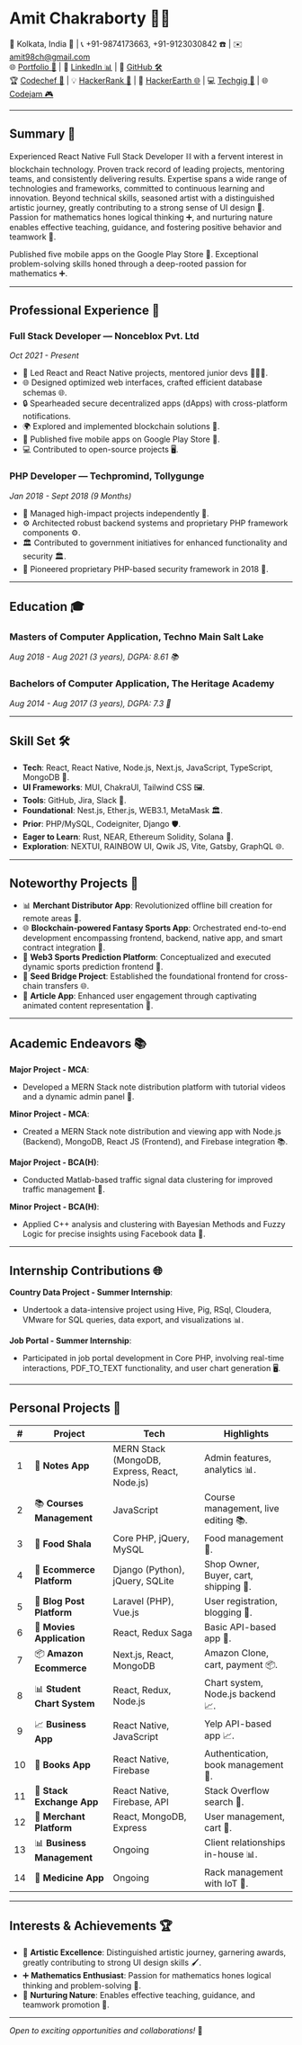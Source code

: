 # Amit Chakraborty 👨‍💻

📍 Kolkata, India 🌆 | 📞 +91-9874173663, +91-9123030842 ☎️ | ✉️ [amit98ch@gmail.com](mailto:amit98ch@gmail.com)  
🌐 [Portfolio 🚀](https://amitchakraborty.netlify.app) | 🔗 [LinkedIn 📊](https://www.linkedin.com/in/amit-chakraborty-497485152) | 📂 [GitHub 🛠️](https://github.com/techamit95ch)  
🏆 [Codechef 🍔](https://www.codechef.com/users/techamit95ch) | 💡 [HackerRank 🧠](https://www.hackerrank.com/techamit95ch) | 🌟 [HackerEarth 🌐](https://www.hackerearth.com/@techamit95ch) | 💻 [Techgig 💬](https://www.techgig.com/techamit95ch) | 🌐 [Codejam 🎮](https://codingcompetitions.withgoogle.com/codejam)

---


## Summary 🚀

Experienced React Native Full Stack Developer ⛓️ with a fervent interest in blockchain technology. Proven track record of leading projects, mentoring teams, and consistently delivering results. Expertise spans a wide range of technologies and frameworks, committed to continuous learning and innovation. Beyond technical skills, seasoned artist with a distinguished artistic journey, greatly contributing to a strong sense of UI design 🎨. Passion for mathematics hones logical thinking ➕, and nurturing nature enables effective teaching, guidance, and fostering positive behavior and teamwork 🤝.

Published five mobile apps on the Google Play Store 📱. Exceptional problem-solving skills honed through a deep-rooted passion for mathematics ➕.


---

## Professional Experience 💼

### Full Stack Developer — Nonceblox Pvt. Ltd

*Oct 2021 - Present*
- 🚀 Led React and React Native projects, mentored junior devs 🧑‍🤝‍🧑.
- 🌐 Designed optimized web interfaces, crafted efficient database schemas 🌐.
- 🔒 Spearheaded secure decentralized apps (dApps) with cross-platform notifications.
- 🌍 Explored and implemented blockchain solutions 🌟.
- 📱 Published five mobile apps on Google Play Store 📲.
- 💻 Contributed to open-source projects 🖥️.

### PHP Developer — Techpromind, Tollygunge

*Jan 2018 - Sept 2018 (9 Months)*
- 🚀 Managed high-impact projects independently 🌟.
- ⚙️ Architected robust backend systems and proprietary PHP framework components ⚙️.
- 🏛️ Contributed to government initiatives for enhanced functionality and security 🏛️.
- 🚀 Pioneered proprietary PHP-based security framework in 2018 🔐.

---

## Education 🎓

### Masters of Computer Application, Techno Main Salt Lake

*Aug 2018 - Aug 2021 (3 years), DGPA: 8.61 📚*

### Bachelors of Computer Application, The Heritage Academy

*Aug 2014 - Aug 2017 (3 years), DGPA: 7.3 📘*

---

## Skill Set 🛠️

- **Tech**: React, React Native, Node.js, Next.js, JavaScript, TypeScript, MongoDB 📱.
- **UI Frameworks**: MUI, ChakraUI, Tailwind CSS 🖼️.
- **Tools**: GitHub, Jira, Slack 🧰.
- **Foundational**: Nest.js, Ether.js, WEB3.1, MetaMask 🏛️.
- **Prior**: PHP/MySQL, Codeigniter, Django 🛡️.
- **Eager to Learn**: Rust, NEAR, Ethereum Solidity, Solana 🚀.
- **Exploration**: NEXTUI, RAINBOW UI, Qwik JS, Vite, Gatsby, GraphQL 🌐.

---

## Noteworthy Projects 🌟

- 📊 **Merchant Distributor App**: Revolutionized offline bill creation for remote areas 🛒.
- 🌐 **Blockchain-powered Fantasy Sports App**: Orchestrated end-to-end development encompassing frontend, backend, native app, and smart contract integration 🏈.
- 🏀 **Web3 Sports Prediction Platform**: Conceptualized and executed dynamic sports prediction frontend 🌟.
- 🌉 **Seed Bridge Project**: Established the foundational frontend for cross-chain transfers 🌐.
- 📝 **Article App**: Enhanced user engagement through captivating animated content representation 📄.

---

## Academic Endeavors 📚

**Major Project - MCA**:
- Developed a MERN Stack note distribution platform with tutorial videos and a dynamic admin panel 📝.

**Minor Project - MCA**:
- Created a MERN Stack note distribution and viewing app with Node.js (Backend), MongoDB, React JS (Frontend), and Firebase integration 📚.

**Major Project - BCA(H)**:
- Conducted Matlab-based traffic signal data clustering for improved traffic management 🚥.

**Minor Project - BCA(H)**:
- Applied C++ analysis and clustering with Bayesian Methods and Fuzzy Logic for precise insights using Facebook data 🧮.

---

## Internship Contributions 🌐

**Country Data Project - Summer Internship**:
- Undertook a data-intensive project using Hive, Pig, RSql, Cloudera, VMware for SQL queries, data export, and visualizations 📊.

**Job Portal - Summer Internship**:
- Participated in job portal development in Core PHP, involving real-time interactions, PDF_TO_TEXT functionality, and user chart generation 🖥️.

---

## Personal Projects 🚀

| # | **Project**               | **Tech**                            | **Highlights**                        |
|:-:|--------------------------|-------------------------------------|---------------------------------------|
| 1 | 📝 **Notes App**         | MERN Stack (MongoDB, Express, React, Node.js) | Admin features, analytics 📊.       |
| 2 | 📚 **Courses Management**| JavaScript                        | Course management, live editing 📚.    |
| 3 | 🍔 **Food Shala**        | Core PHP, jQuery, MySQL           | Food management 🍔.                    |
| 4 | 🛒 **Ecommerce Platform**| Django (Python), jQuery, SQLite  | Shop Owner, Buyer, cart, shipping 🛒. |
| 5 | 📰 **Blog Post Platform**| Laravel (PHP), Vue.js            | User registration, blogging 📝.        |
| 6 | 🎥 **Movies Application**| React, Redux Saga                | Basic API-based app 🎥.                |
| 7 | 📦 **Amazon Ecommerce**  | Next.js, React, MongoDB          | Amazon Clone, cart, payment 📦.        |
| 8 | 📊 **Student Chart System**| React, Redux, Node.js            | Chart system, Node.js backend 📈.      |
| 9 | 📈 **Business App**      | React Native, JavaScript         | Yelp API-based app 📈.                 |
|10 | 📖 **Books App**         | React Native, Firebase            | Authentication, book management 📖.    |
|11 | 💬 **Stack Exchange App**| React Native, Firebase, API      | Stack Overflow search 💬.              |
|12 | 🛒 **Merchant Platform** | React, MongoDB, Express           | User management, cart 🛒.              |
|13 | 📊 **Business Management**| Ongoing                          | Client relationships in-house 📊.     |
|14 | 💊 **Medicine App**      | Ongoing                          | Rack management with IoT 💊.          |

---

## Interests & Achievements 🏆

- 🎨 **Artistic Excellence**: Distinguished artistic journey, garnering awards, greatly contributing to strong UI design skills 🖌️.
- ➕ **Mathematics Enthusiast**: Passion for mathematics hones logical thinking and problem-solving 🧮.
- 🤝 **Nurturing Nature**: Enables effective teaching, guidance, and teamwork promotion 🤗.

---

*Open to exciting opportunities and collaborations!* 🌟
